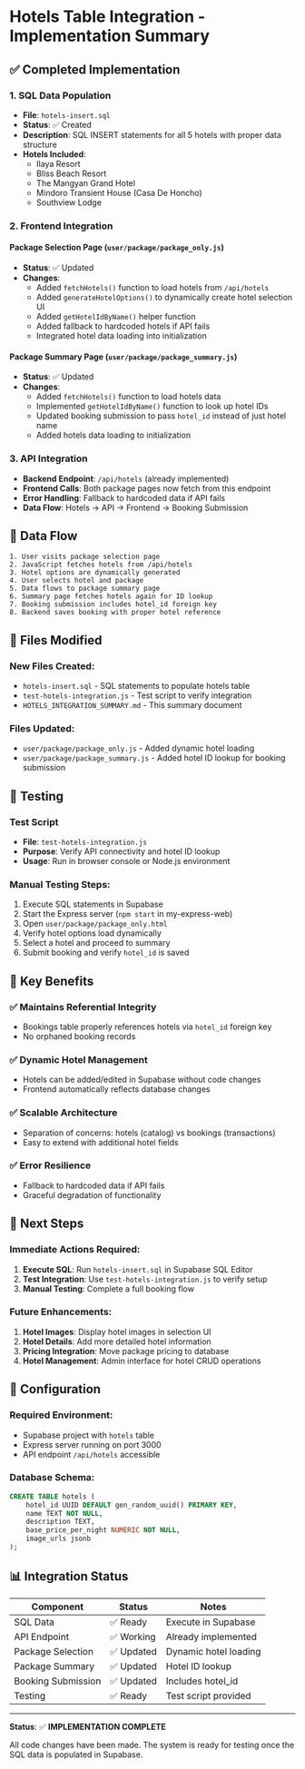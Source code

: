 # Hotels Table Integration - Implementation Summary

## ✅ Completed Implementation

### 1. SQL Data Population
- **File**: `hotels-insert.sql`
- **Status**: ✅ Created
- **Description**: SQL INSERT statements for all 5 hotels with proper data structure
- **Hotels Included**:
  - Ilaya Resort
  - Bliss Beach Resort  
  - The Mangyan Grand Hotel
  - Mindoro Transient House (Casa De Honcho)
  - Southview Lodge

### 2. Frontend Integration

#### Package Selection Page (`user/package/package_only.js`)
- **Status**: ✅ Updated
- **Changes**:
  - Added `fetchHotels()` function to load hotels from `/api/hotels`
  - Added `generateHotelOptions()` to dynamically create hotel selection UI
  - Added `getHotelIdByName()` helper function
  - Added fallback to hardcoded hotels if API fails
  - Integrated hotel data loading into initialization

#### Package Summary Page (`user/package/package_summary.js`)
- **Status**: ✅ Updated  
- **Changes**:
  - Added `fetchHotels()` function to load hotels data
  - Implemented `getHotelIdByName()` function to look up hotel IDs
  - Updated booking submission to pass `hotel_id` instead of just hotel name
  - Added hotels data loading to initialization

### 3. API Integration
- **Backend Endpoint**: `/api/hotels` (already implemented)
- **Frontend Calls**: Both package pages now fetch from this endpoint
- **Error Handling**: Fallback to hardcoded data if API fails
- **Data Flow**: Hotels → API → Frontend → Booking Submission

## 🔄 Data Flow

```
1. User visits package selection page
2. JavaScript fetches hotels from /api/hotels
3. Hotel options are dynamically generated
4. User selects hotel and package
5. Data flows to package summary page
6. Summary page fetches hotels again for ID lookup
7. Booking submission includes hotel_id foreign key
8. Backend saves booking with proper hotel reference
```

## 📁 Files Modified

### New Files Created:
- `hotels-insert.sql` - SQL statements to populate hotels table
- `test-hotels-integration.js` - Test script to verify integration
- `HOTELS_INTEGRATION_SUMMARY.md` - This summary document

### Files Updated:
- `user/package/package_only.js` - Added dynamic hotel loading
- `user/package/package_summary.js` - Added hotel ID lookup for booking submission

## 🧪 Testing

### Test Script
- **File**: `test-hotels-integration.js`
- **Purpose**: Verify API connectivity and hotel ID lookup
- **Usage**: Run in browser console or Node.js environment

### Manual Testing Steps:
1. Execute SQL statements in Supabase
2. Start the Express server (`npm start` in my-express-web)
3. Open `user/package/package_only.html`
4. Verify hotel options load dynamically
5. Select a hotel and proceed to summary
6. Submit booking and verify `hotel_id` is saved

## 🎯 Key Benefits

### ✅ Maintains Referential Integrity
- Bookings table properly references hotels via `hotel_id` foreign key
- No orphaned booking records

### ✅ Dynamic Hotel Management  
- Hotels can be added/edited in Supabase without code changes
- Frontend automatically reflects database changes

### ✅ Scalable Architecture
- Separation of concerns: hotels (catalog) vs bookings (transactions)
- Easy to extend with additional hotel fields

### ✅ Error Resilience
- Fallback to hardcoded data if API fails
- Graceful degradation of functionality

## 🚀 Next Steps

### Immediate Actions Required:
1. **Execute SQL**: Run `hotels-insert.sql` in Supabase SQL Editor
2. **Test Integration**: Use `test-hotels-integration.js` to verify setup
3. **Manual Testing**: Complete a full booking flow

### Future Enhancements:
1. **Hotel Images**: Display hotel images in selection UI
2. **Hotel Details**: Add more detailed hotel information
3. **Pricing Integration**: Move package pricing to database
4. **Hotel Management**: Admin interface for hotel CRUD operations

## 🔧 Configuration

### Required Environment:
- Supabase project with `hotels` table
- Express server running on port 3000
- API endpoint `/api/hotels` accessible

### Database Schema:
```sql
CREATE TABLE hotels (
    hotel_id UUID DEFAULT gen_random_uuid() PRIMARY KEY,
    name TEXT NOT NULL,
    description TEXT,
    base_price_per_night NUMERIC NOT NULL,
    image_urls jsonb
);
```

## 📊 Integration Status

| Component | Status | Notes |
|-----------|--------|-------|
| SQL Data | ✅ Ready | Execute in Supabase |
| API Endpoint | ✅ Working | Already implemented |
| Package Selection | ✅ Updated | Dynamic hotel loading |
| Package Summary | ✅ Updated | Hotel ID lookup |
| Booking Submission | ✅ Updated | Includes hotel_id |
| Testing | ✅ Ready | Test script provided |

---

**Status**: ✅ **IMPLEMENTATION COMPLETE**

All code changes have been made. The system is ready for testing once the SQL data is populated in Supabase.
